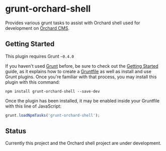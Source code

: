 # grunt-orchard-shell

Provides various grunt tasks to assist with Orchard shell used for development on [Orchard CMS](http://www.orchardproject.net/).

## Getting Started

This plugin requires Grunt `~0.4.0`

If you haven't used [Grunt](http://gruntjs.com/) before, be sure to check out the [Getting Started](http://gruntjs.com/getting-started) guide, as it explains how to create a [Gruntfile](http://gruntjs.com/sample-gruntfile) as well as install and use Grunt plugins. Once you're familiar with that process, you may install this plugin with this command:

```shell
npm install grunt-orchard-shell --save-dev
```

Once the plugin has been installed, it may be enabled inside your Gruntfile with this line of JavaScript:

```js
grunt.loadNpmTasks('grunt-orchard-shell');
```

## Status

Currently this project and the Orchard shell project are under development.
